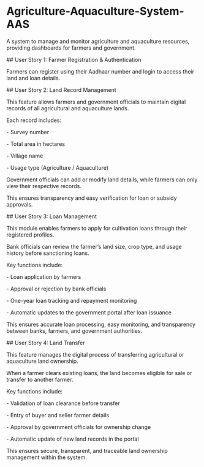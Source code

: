 # Agriculture-Aquaculture-System-AAS

A system to manage and monitor agriculture and aquaculture resources, providing dashboards for farmers and government.



\## User Story 1: Farmer Registration \& Authentication

Farmers can register using their Aadhaar number and login to access their land and loan details.



\## User Story 2: Land Record Management

This feature allows farmers and government officials to maintain digital records of all agricultural and aquaculture lands.

Each record includes:

\- Survey number

\- Total area in hectares

\- Village name

\- Usage type (Agriculture / Aquaculture)

Government officials can add or modify land details, while farmers can only view their respective records.

This ensures transparency and easy verification for loan or subsidy approvals.



\## User Story 3: Loan Management

This module enables farmers to apply for cultivation loans through their registered profiles.

Bank officials can review the farmer’s land size, crop type, and usage history before sanctioning loans.



Key functions include:

\- Loan application by farmers

\- Approval or rejection by bank officials

\- One-year loan tracking and repayment monitoring

\- Automatic updates to the government portal after loan issuance



This ensures accurate loan processing, easy monitoring, and transparency between banks, farmers, and government authorities.



\## User Story 4: Land Transfer

This feature manages the digital process of transferring agricultural or aquaculture land ownership.  

When a farmer clears existing loans, the land becomes eligible for sale or transfer to another farmer.



Key functions include:

\- Validation of loan clearance before transfer  

\- Entry of buyer and seller farmer details  

\- Approval by government officials for ownership change  

\- Automatic update of new land records in the portal  



This ensures secure, transparent, and traceable land ownership management within the system.




